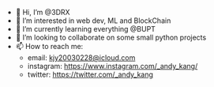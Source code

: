 - 👋 Hi, I’m @3DRX
- 👀 I’m interested in web dev, ML and BlockChain
- 🌱 I’m currently learning everything @BUPT
- 💞️ I’m looking to collaborate on some small python projects
- 📫 How to reach me:
  - email: kjy20030228@icloud.com
  - instagram: https://www.instagram.com/_andy_kang/
  - twitter: https://twitter.com/_andy_kang

<!---
3DRX/3DRX is a ✨ special ✨ repository because its `README.md` (this file) appears on your GitHub profile.
You can click the Preview link to take a look at your changes.
--->
